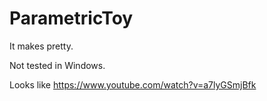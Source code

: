 # ParametricToy

It makes pretty.

Not tested in Windows.

Looks like https://www.youtube.com/watch?v=a7lyGSmjBfk
